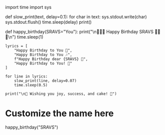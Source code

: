 import time
import sys

def slow_print(text, delay=0.1):
    for char in text:
        sys.stdout.write(char)
        sys.stdout.flush()
        time.sleep(delay)
    print()

def happy_birthday(SRAVS="You"):
    print("\n🎉🎂🎈 Happy Birthday SRAVS 🎈🎂🎉\n")
    time.sleep(1)

    lyrics = [
        "Happy Birthday to You 🎵",
        "Happy Birthday to You 🎶",
        f"Happy Birthday dear {SRAVS} 🎂",
        "Happy Birthday to You! 🎉"
    ]

    for line in lyrics:
        slow_print(line, delay=0.07)
        time.sleep(0.5)

    print("\n🎊 Wishing you joy, success, and cake! 🎊")

# Customize the name here
happy_birthday("SRAVS")
